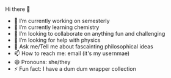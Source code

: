 

### 


Hi there 👋

<!--
**cborden2/cborden2** is a ✨ _special_ ✨ repository because its `README.md` (this file) appears on your GitHub profile.

Here are some ideas to get you started:
-->
- 🔭 I’m currently working on semesterly
- 🌱 I’m currently learning chemistry
- 👯 I’m looking to collaborate on anything fun and challenging
- 🤔 I’m looking for help with physics
- 💬 Ask me/Tell me about fascainting philosophical ideas 
- 📫 How to reach me: email (it's my usernmae) 
- 😄 Pronouns: she/they
- ⚡ Fun fact: I have a dum dum wrapper collection

